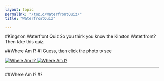```yaml
---
layout: topic
permalink: "/topic/WaterfrontQuiz/"
title: "WaterfrontQuiz"

---
```


#Kingston Waterfront Quiz
So you think you know the Kinston Watetrfront?  Then take this quiz.

##Where Am I? #1
Guess, then click the photo to see

<a href="http://www.flickr.com/photos/k7waterfront/sets/72157607959888092/"><img src="http://farm3.static.flickr.com/2182/2934451821_d948a3111d_m.jpg" class="floateft" alt="Where Am I?"> <img src="http://farm4.static.flickr.com/3208/2934444051_2682602d14_m.jpg" class="floatleft" alt="Where Am I?"></a>

<hr class="clearboth">
##Where Am I? #2

